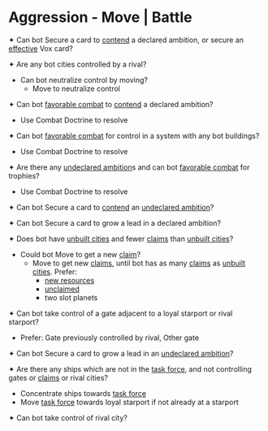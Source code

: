 # Aggression - Move | Battle

✦ Can bot Secure a card to <ins>contend</ins> a declared ambition, or secure an <ins>effective</ins> Vox card?

✦ Are any bot cities controlled by a rival?

- Can bot neutralize control by moving?
	- Move to neutralize control

✦ Can bot <ins>favorable combat</ins> to <ins>contend</ins> a declared ambition?

- Use Combat Doctrine to resolve

✦ Can bot <ins>favorable combat</ins> for control in a system with any bot buildings?

- Use Combat Doctrine to resolve

✦ Are there any <ins>undeclared ambition</ins>s and can bot <ins>favorable combat</ins> for trophies?

- Use Combat Doctrine to resolve

✦ Can bot Secure a card to <ins>contend</ins> an <ins>undeclared ambition</ins>?

✦ Can bot Secure a card to grow a lead in a declared ambition?

✦ Does bot have <ins>unbuilt cities</ins> and fewer <ins>claims</ins> than <ins>unbuilt cities</ins>?

- Could bot Move to get a new <ins>claim</ins>?
	- Move to get new <ins>claims</ins>, until bot has as many <ins>claims</ins> as <ins>unbuilt cities</ins>. Prefer:
		- <ins>new resources</ins>
		- <ins>unclaimed</ins>
		- two slot planets

✦ Can bot take control of a gate adjacent to a loyal starport or rival starport?

- Prefer: Gate previously controlled by rival, Other gate

✦ Can bot Secure a card to grow a lead in an <ins>undeclared ambition</ins>?

✦ Are there any ships which are not in the <ins>task force</ins>, and not controlling gates or <ins>claims</ins> or rival cities?

- Concentrate ships towards <ins>task force</ins>
- Move <ins>task force</ins> towards loyal starport if not already at a starport

✦ Can bot take control of rival city?

<div class="pagebreak"> </div>
